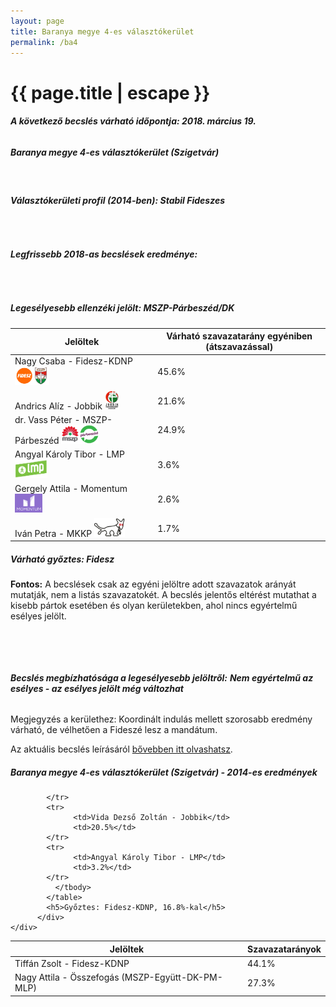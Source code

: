 ```yaml
---
layout: page
title: Baranya megye 4-es választókerület
permalink: /ba4
---
```


<h1 class="page-title">{{ page.title | escape }}</h1>

<div class="section">
    <div class="row">
          <div class="col s12"><h6><span><strong>A következő becslés várható időpontja: 2018. március 19.</strong></span></h6>
		  <h5>Baranya megye 4-es választókerület (Szigetvár)</h5>
<br/><h6><strong>Választókerületi profil (2014-ben): <span id="profil">Stabil Fideszes</span></strong></h6>
<br/>
<h6><strong>Legfrissebb 2018-as becslések eredménye:</strong></h6><br/>
			<h5><strong>Legesélyesebb ellenzéki jelölt: <span id="masodik">MSZP-Párbeszéd/DK</span><span id="esely2"></span><span></span></strong></h5>
<table class="striped">
              <thead>
                <tr>
                    <th>Jelöltek</th>
                    <th>Várható szavazatarány egyéniben (átszavazással)</th>
                </tr>
              </thead>
              <tbody>
             <tr>
                  <td>Nagy Csaba - Fidesz-KDNP <img src="images/fideszkdnp_logo.png" style="width:55px;height:30px;"></td>
				  <td id="id_fidesz">45.6%</td>
			</tr>
			<tr><td>Andrics Alíz - Jobbik <img src="images/jobbik_logo.png" style="width:23px;height:30px;"></td><td id="id_jobbik">21.6%</td></tr>
<tr>
                  <td>dr. Vass Péter - MSZP-Párbeszéd <img src="images/mszpparbeszed_logo.png" style="width:60px;height:30px;"></td>
				  <td id="id_baloldal">24.9%</td>
			</tr>
			<tr>
                  <td>Angyal Károly Tibor - LMP <img src="images/lmp_logo.png" style="width:52px;height:30px;"></td>
				  <td id="lmp">3.6%</td>
			</tr>
			<tr>
				  <td>Gergely Attila - Momentum <img src="images/momentum_logo.png" style="width:44px;height:30px;"></td>
				  <td id="id_momentum">2.6%</td>
			</tr>
      
<tr>
<td>Iván Petra - MKKP <img src="images/mkkp_logo.png" style="width:49px;height:30px;"></td>
<td id="id_mkkp">1.7%</td>
</tr>          
              </tbody>
            </table><h5>Várható győztes: <span id="gyoztes">Fidesz</span><span id="esely"></span><span></span></h5>
			
			
<p><strong>Fontos:</strong> A becslések csak az egyéni jelöltre adott szavazatok arányát mutatják, nem a listás szavazatokét. A becslés jelentős eltérést mutathat a kisebb pártok esetében és olyan kerületekben, ahol nincs egyértelmű esélyes jelölt.</p>
<br/>
			
<br/><h6><strong>Becslés megbízhatósága a legesélyesebb jelöltről:</strong> <strong><span id="biztos_jelolt">Nem egyértelmű az esélyes - az esélyes jelölt még változhat</span></strong></h6>
<p>Megjegyzés a kerülethez: Koordinált indulás mellett szorosabb eredmény várható, de vélhetően a Fideszé lesz a mandátum.</p>
<p>Az aktuális becslés leírásáról <a href="../metodologia#0312">bővebben itt olvashatsz</a>.</p>
          </div>
    </div>
</div>

<div class="section">
    <div class="row">
          <div class="col s12">
		  <h5>Baranya megye 4-es választókerület (Szigetvár) - 2014-es eredmények</h5>
            <table class="striped">
              <thead>
                <tr>
                    <th>Jelöltek</th>
                    <th>Szavazatarányok</th>
                </tr>
              </thead>
              <tbody>
             <tr>
                  <td>Tiffán Zsolt - Fidesz-KDNP</td>
				  <td>44.1%</td>
			</tr>
			<tr>
			      <td>Nagy Attila - Összefogás (MSZP-Együtt-DK-PM-MLP)</td>
				  <td>27.3%</td>
			      
			</tr>
			<tr>
			      <td>Vida Dezső Zoltán - Jobbik</td>
				  <td>20.5%</td>
			</tr>
			<tr>
				  <td>Angyal Károly Tibor - LMP</td>
				  <td>3.2%</td>
			</tr>                
              </tbody>
            </table>
			<h5>Győztes: Fidesz-KDNP, 16.8%-kal</h5>
          </div>
    </div>
</div>
